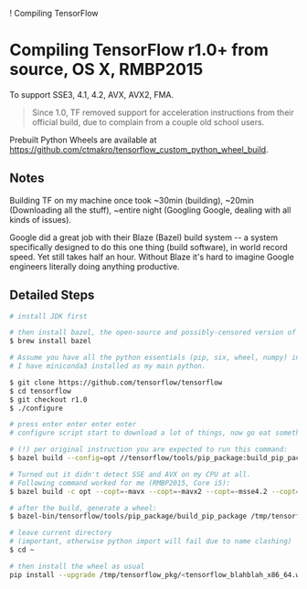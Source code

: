 ! Compiling TensorFlow

# Compiling TensorFlow r1.0+ from source, OS X, RMBP2015

To support SSE3, 4.1, 4.2, AVX, AVX2, FMA.

>Since 1.0, TF removed support for acceleration instructions from their official build, due to complain from a couple old school users.

Prebuilt Python Wheels are available at <https://github.com/ctmakro/tensorflow_custom_python_wheel_build>.

## Notes

Building TF on my machine once took ~30min (building), ~20min (Downloading all the stuff), ~entire night (Googling Google, dealing with all kinds of issues).

Google did a great job with their Blaze (Bazel) build system -- a system specifically designed to do this one thing (build software), in world record speed. Yet still takes half an hour. Without Blaze it's hard to imagine Google engineers literally doing anything productive.

## Detailed Steps

```bash
# install JDK first

# then install bazel, the open-source and possibly-censored version of Blaze
$ brew install bazel

# Assume you have all the python essentials (pip, six, wheel, numpy) installed.
# I have miniconda3 installed as my main python.

$ git clone https://github.com/tensorflow/tensorflow
$ cd tensorflow
$ git checkout r1.0
$ ./configure

# press enter enter enter enter
# configure script start to download a lot of things, now go eat something

# (!) per original instruction you are expected to run this command:
$ bazel build --config=opt //tensorflow/tools/pip_package:build_pip_package

# Turned out it didn't detect SSE and AVX on my CPU at all.
# Following command worked for me (RMBP2015, Core i5):
$ bazel build -c opt --copt=-mavx --copt=-mavx2 --copt=-msse4.2 --copt=-msse4.1 --copt=-msse3 --copt=-mfma -k //tensorflow/tools/pip_package:build_pip_package

# after the build, generate a wheel:
$ bazel-bin/tensorflow/tools/pip_package/build_pip_package /tmp/tensorflow_pkg

# leave current directory
# (important, otherwise python import will fail due to name clashing)
$ cd ~

# then install the wheel as usual
pip install --upgrade /tmp/tensorflow_pkg/<tensorflow_blahblah_x86_64.whl>
```
